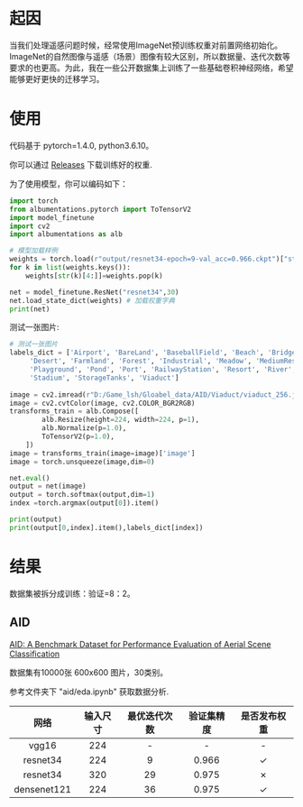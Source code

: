 # 起因

当我们处理遥感问题时候，经常使用ImageNet预训练权重对前置网络初始化。ImageNet的自然图像与遥感（场景）图像有较大区别，所以数据量、迭代次数等要求的也更高。为此，我在一些公开数据集上训练了一些基础卷积神经网络，希望能够更好更快的迁移学习。

# 使用

代码基于 pytorch=1.4.0, python3.6.10。

你可以通过 [Releases](https://github.com/lsh1994/remote_sensing_pretrained_models/releases) 下载训练好的权重.  

为了使用模型，你可以编码如下：
```python
import torch
from albumentations.pytorch import ToTensorV2
import model_finetune
import cv2
import albumentations as alb

# 模型加载样例
weights = torch.load(r"output/resnet34-epoch=9-val_acc=0.966.ckpt")["state_dict"] # 模型权重
for k in list(weights.keys()):
    weights[str(k)[4:]]=weights.pop(k)

net = model_finetune.ResNet("resnet34",30)
net.load_state_dict(weights) # 加载权重字典
print(net)

```
测试一张图片:
```python
# 测试一张图片
labels_dict = ['Airport', 'BareLand', 'BaseballField', 'Beach', 'Bridge', 'Center', 'Church', 'Commercial', 'DenseResidential',
     'Desert', 'Farmland', 'Forest', 'Industrial', 'Meadow', 'MediumResidential', 'Mountain', 'Park', 'Parking',
     'Playground', 'Pond', 'Port', 'RailwayStation', 'Resort', 'River', 'School', 'SparseResidential', 'Square',
     'Stadium', 'StorageTanks', 'Viaduct']
     
image = cv2.imread(r"D:/Game_lsh/Gloabel_data/AID/Viaduct/viaduct_256.jpg", cv2.IMREAD_COLOR)
image = cv2.cvtColor(image, cv2.COLOR_BGR2RGB)
transforms_train = alb.Compose([
        alb.Resize(height=224, width=224, p=1),
        alb.Normalize(p=1.0),
        ToTensorV2(p=1.0),
    ])
image = transforms_train(image=image)['image']
image = torch.unsqueeze(image,dim=0)

net.eval()
output = net(image)
output = torch.softmax(output,dim=1)
index =torch.argmax(output[0]).item()

print(output)
print(output[0,index].item(),labels_dict[index])
```

# 结果
数据集被拆分成训练：验证=8：2。

## AID
[AID: A Benchmark Dataset for Performance Evaluation of 
Aerial Scene Classification](https://captain-whu.github.io/AID/)

数据集有10000张 600x600 图片，30类别。  
 

参考文件夹下 "aid/eda.ipynb" 获取数据分析.


 
网络 | 输入尺寸  | 最优迭代次数 | 验证集精度 | 是否发布权重
:-: | :-: | :-: | :-: | :-:   
vgg16 | 224 | - | - | - 
resnet34 | 224 | 9 | 0.966 | ✓
resnet34 | 320 | 29 | 0.975 | ✗
densenet121 | 224 | 36 | 0.975 | ✓
